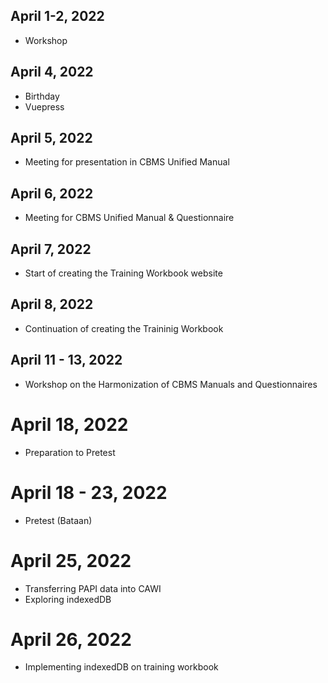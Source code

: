 ## April 1-2, 2022
- Workshop

## April 4, 2022
- Birthday
- Vuepress

## April 5, 2022
- Meeting for presentation in CBMS Unified Manual

## April 6, 2022
- Meeting for CBMS Unified Manual & Questionnaire

## April 7, 2022
- Start of creating the Training Workbook website 

## April 8, 2022
- Continuation of creating the Traininig Workbook

## April 11 - 13, 2022
- Workshop on the Harmonization of CBMS Manuals and Questionnaires

# April 18, 2022 
- Preparation to Pretest 

# April 18 - 23, 2022
- Pretest (Bataan)

# April 25, 2022
- Transferring PAPI data into CAWI
- Exploring indexedDB

# April 26, 2022
- Implementing indexedDB on training workbook